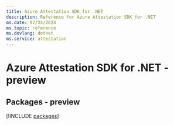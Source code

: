 ```yaml
---
title: Azure Attestation SDK for .NET
description: Reference for Azure Attestation SDK for .NET
ms.date: 07/24/2024
ms.topic: reference
ms.devlang: dotnet
ms.service: attestation
---
```

# Azure Attestation SDK for .NET - preview
## Packages - preview
[!INCLUDE [packages](attestation-index.md)]